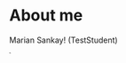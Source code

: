 # About me

Marian Sankay! (TestStudent)


<svg width="96" height="96" viewBox="0 0 480 480" fill="none" xmlns="http://www.w3.org200svg"><path d="M4.26 9L3.192 2.832L2.22 9H1.5L2.82 0.599999C2.316 0.711999 1.928 0.955999 1.656 1.332C1.384 1.7 1.248 2.22 1.248 2.892C1.248 3.164 1.264 3.388 1.296 3.564C1.336 3.732 1.38 3.868 1.428 3.972C1.476 4.076 1.524 4.152 1.572 4.2C1.628 4.24 1.668 4.268 1.692 4.284C1.26 4.284 0.912 4.176 0.648 3.96C0.384 3.736 0.252 3.388 0.252 2.916C0.252 2.524 0.348 2.152 0.54 1.8C0.732 1.44 0.976 1.128 1.272 0.864C1.568 0.6 1.892 0.392 2.244 0.24C2.604 0.0799994 2.952 -7.15256e-07 3.288 -7.15256e-07C3.416 -7.15256e-07 3.54 0.0119994 3.66 0.0359995C3.788 0.0599997 3.908 0.104 4.02 0.167999L5.22 7.14L6.624 0.167999H7.992L8.664 9H7.296L6.816 2.712L5.544 9H4.26ZM11.9634 2.628C12.1554 3.396 12.3154 4.024 12.4434 4.512C12.5714 4.992 12.6714 5.4 12.7434 5.736C12.8234 6.064 12.8794 6.356 12.9114 6.612C12.9434 6.868 12.9594 7.152 12.9594 7.464C12.9594 7.76 12.8954 8.012 12.7674 8.22C12.6394 8.42 12.4794 8.584 12.2874 8.712C12.0954 8.84 11.8914 8.932 11.6754 8.988C11.4594 9.044 11.2674 9.072 11.0994 9.072C10.7474 9.072 10.4554 9.016 10.2234 8.904C9.99944 8.792 9.81944 8.652 9.68344 8.484C9.54744 8.308 9.45144 8.116 9.39544 7.908C9.33944 7.692 9.31144 7.488 9.31144 7.296C9.31144 7.088 9.35144 6.908 9.43144 6.756C9.51944 6.596 9.62344 6.484 9.74344 6.42C9.95144 5.82 10.1554 5.228 10.3554 4.644C10.5554 4.052 10.6874 3.46 10.7514 2.868L11.9634 2.628ZM11.6874 7.332C11.6874 7.084 11.6714 6.864 11.6394 6.672C11.6154 6.48 11.5754 6.268 11.5194 6.036C11.4634 5.804 11.3914 5.524 11.3034 5.196C11.2234 4.86 11.1274 4.432 11.0154 3.912C10.9674 4.36 10.8674 4.788 10.7154 5.196C10.5714 5.604 10.4394 6.024 10.3194 6.456C10.3914 6.504 10.4514 6.572 10.4994 6.66C10.5554 6.74 10.5834 6.848 10.5834 6.984C10.5834 7.136 10.5434 7.252 10.4634 7.332C10.3834 7.412 10.2954 7.452 10.1994 7.452C10.0714 7.452 9.96344 7.396 9.87544 7.284C9.93944 7.564 10.0514 7.784 10.2114 7.944C10.3714 8.096 10.5834 8.172 10.8474 8.172C11.1034 8.172 11.3074 8.108 11.4594 7.98C11.6114 7.844 11.6874 7.628 11.6874 7.332Z" fill="black"/>
</svg>

